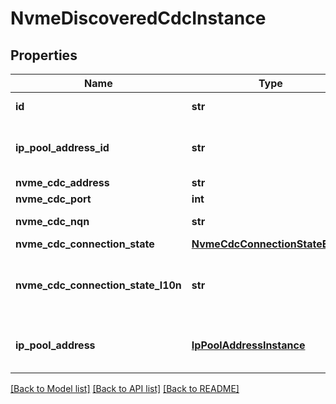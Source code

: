 # NvmeDiscoveredCdcInstance

## Properties
Name | Type | Description | Notes
------------ | ------------- | ------------- | -------------
**id** | **str** | Unique identifier of the CDC. | [optional] 
**ip_pool_address_id** | **str** | Identifier of the IP address being used for NVMe/TCP through which CDC was discovered. | [optional] 
**nvme_cdc_address** | **str** | IP address of the CDC. | [optional] 
**nvme_cdc_port** | **int** | TCP port of the CDC. | [optional] 
**nvme_cdc_nqn** | **str** | NVMe Qualified Name of the CDC. | [optional] 
**nvme_cdc_connection_state** | [**NvmeCdcConnectionStateEnum**](NvmeCdcConnectionStateEnum.md) |  | [optional] 
**nvme_cdc_connection_state_l10n** | **str** | Localized message string corresponding to nvme_cdc_connection_state Was added in version 3.0.0.0. | [optional] 
**ip_pool_address** | [**IpPoolAddressInstance**](IpPoolAddressInstance.md) | This is the embeddable reference form of ip_pool_address_id attribute. | [optional] 

[[Back to Model list]](../README.md#documentation-for-models) [[Back to API list]](../README.md#documentation-for-api-endpoints) [[Back to README]](../README.md)


